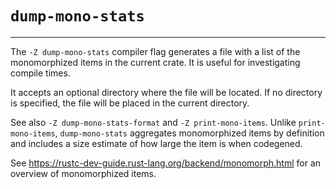 # `dump-mono-stats`

--------------------

The `-Z dump-mono-stats` compiler flag generates a file with a list of the monomorphized items in the current crate.
It is useful for investigating compile times.

It accepts an optional directory where the file will be located. If no directory is specified, the file will be placed in the current directory.

See also `-Z dump-mono-stats-format` and `-Z print-mono-items`. Unlike `print-mono-items`,
`dump-mono-stats` aggregates monomorphized items by definition and includes a size estimate of how
large the item is when codegened.

See <https://rustc-dev-guide.rust-lang.org/backend/monomorph.html> for an overview of monomorphized items.
